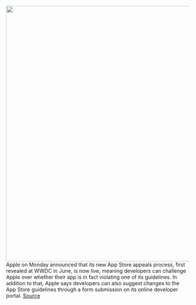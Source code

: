 <img src='https://cdn.vox-cdn.com/thumbor/Frgj5Ny1FLwAs5r4De_djTfPgTQ=/0x0:2040x1360/1200x800/filters:focal(857x517:1183x843)/cdn.vox-cdn.com/uploads/chorus_image/image/67320419/acastro_20200818_1777_epicApple_0004.0.0.jpg' width='700px' /><br/>
Apple on Monday announced that its new App Store appeals process, first revealed at WWDC in June, is now live, meaning developers can challenge Apple over whether their app is in fact violating one of its guidelines. In addition to that, Apple says developers can also suggest changes to the App Store guidelines through a form submission on its online developer portal.
<a href='https://www.theverge.com/2020/8/31/21406112/apple-app-store-appeals-process-live-guidelines-challenge-antitrust-fortnite'> Source <a/>